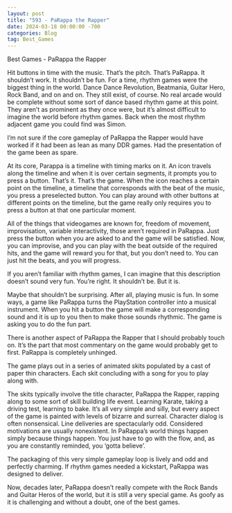 ```yaml
---
layout: post
title: "593 - PaRappa the Rapper"
date: 2024-03-18 00:00:00 -700
categories: Blog
tag: Best_Games
---
```

Best Games - PaRappa the Rapper

Hit buttons in time with the music. That’s the pitch. That’s PaRappa. It shouldn’t work. It shouldn’t be fun.
For a time, rhythm games were the biggest thing in the world. Dance Dance Revolution, Beatmania, Guitar Hero, Rock Band, and on and on. They still exist, of course. No real arcade would be complete without some sort of dance based rhythm game at this point. They aren’t as prominent as they once were, but it’s almost difficult to imagine the world before rhythm games. Back when the most rhythm adjacent game you could find was Simon.


I’m not sure if the core gameplay of PaRappa the Rapper would have worked if it had been as lean as many DDR games. Had the presentation of the game been as spare.

At its core, Parappa is a timeline with timing marks on it. An icon travels along the timeline and when it is over certain segments, it prompts you to press a button. That’s it. That’s the game. When the icon reaches a certain point on the timeline, a timeline that corresponds with the beat of the music, you press a preselected button. You can play around with other buttons at different points on the timeline, but the game really only requires you to press a button at that one particular moment.

All of the things that videogames are known for, freedom of movement, improvisation, variable interactivity, those aren’t required in PaRappa. Just press the button when you are asked to and the game will be satisfied.
Now, you can improvise, and you can play with the beat outside of the required hits, and the game will reward you for that, but you don’t need to. You can just hit the beats, and you will progress.


If you aren’t familiar with rhythm games, I can imagine that this description doesn’t sound very fun. You’re right. It shouldn’t be. But it is.

Maybe that shouldn’t be surprising. After all, playing music is fun. In some ways, a game like PaRappa turns the PlayStation controller into a musical instrument. When you hit a button the game will make a corresponding sound and it is up to you then to make those sounds rhythmic. The game is asking you to do the fun part.


There is another aspect of PaRappa the Rapper that I should probably touch on. It’s the part that most commentary on the game would probably get to first. PaRappa is completely unhinged.

The game plays out in a series of animated skits populated by a cast of paper thin characters. Each skit concluding with a song for you to play along with.

The skits typically involve the title character, PaRappa the Rapper, rapping along to some sort of skill building life event. Learning Karate, taking a driving test, learning to bake. It’s all very simple and silly, but every aspect of the game is painted with levels of bizarre and surreal. Character dialog is often nonsensical. Line deliveries are spectacularly odd. Considered motivations are usually nonexistent. In PaRappa’s world things happen simply because things happen. You just have to go with the flow, and, as you are constantly reminded, you ‘gotta believe’.

The packaging of this very simple gameplay loop is lively and odd and perfectly charming. If rhythm games needed a kickstart, PaRappa was designed to deliver.


Now, decades later, PaRappa doesn’t really compete with the Rock Bands and Guitar Heros of the world, but it is still a very special game. As goofy as it is challenging and without a doubt, one of the best games.
